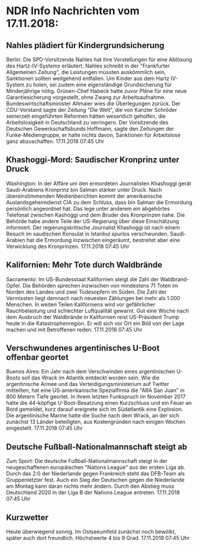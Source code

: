 # NDR Info Nachrichten vom 17.11.2018:


## Nahles plädiert für Kindergrundsicherung
Berlin: Die SPD-Vorsitzende Nahles hat ihre Vorstellungen für eine Ablösung des Hartz-IV-Systems erläutert. Nahles schreibt in der "Frankfurter Allgemeinen Zeitung", die Leistungen müssten auskömmlich sein, Sanktionen sollten weitgehend entfallen. Um Kinder aus dem Hartz IV-System zu holen, sei zudem eine eigenständige Grundsicherung für Minderjährige nötig. Grünen-Chef Habeck hatte zuvor Pläne für eine neue Garantiesicherung vorgestellt, ohne Zwang zur Arbeitsaufnahme. Bundeswirtschaftsminister Altmaier wies die Überlegungen zurück. Der CDU-Vorstand sagte der Zeitung "Die Welt", die von Kanzler Schröder seinerzeit eingeführten Reformen hätten wesentlich geholfen, die Arbeitslosigkeit in Deutschland zu verringern. Der Vorsitzende des Deutschen Gewerkschaftsbunds Hoffmann, sagte den Zeitungen der Funke-Mediengruppe, er halte nichts davon, Sanktionen für Arbeitslose ganz abzuschaffen. 17.11.2018 07:45 Uhr 

## Khashoggi-Mord: Saudischer Kronprinz unter Druck
Washington: In der Affäre um den ermordeten Journalisten Khashoggi gerät Saudi-Arabiens Kronprinz bin Salman stärker unter Druck. Nach übereinstimmenden Medienberichten kommt der amerikanische Auslandsgeheimdienst CIA zu dem Schluss, dass bin Salman die Ermordung persönlich angeordnet hat. Das lege unter anderem ein abgehörtes Telefonat zwischen Kashoggi und dem Bruder des Kronprinzen nahe. Die Behörde habe andere Teile der US-Regierung über diese Einschätzung informiert. Der regierungskritische Journalist Khashoggi ist nach einem Besuch im saudischen Konsulat in Istanbul spurlos verschwunden. Saudi-Arabien hat die Ermordung inzwischen eingeräumt, bestreitet aber eine Verwicklung des Kronprinzen. 17.11.2018 07:45 Uhr 

## Kalifornien: Mehr Tote durch Waldbrände
Sacramento:	Im US-Bundesstaat Kalifornien steigt die Zahl der Waldbrand-Opfer. Die Behörden sprechen inzwischen von mindestens 71 Toten im Norden des Landes und zwei Todesopfern im Süden. Die Zahl der Vermissten liegt demnach nach neuesten Zählungen bei mehr als 1.000 Menschen. In weiten Teilen Kaliforniens wird vor gefährlicher Rauchbelastung und schlechter Luftqualität gewarnt. Gut eine Woche nach dem Ausbruch der Waldbrände in Kalifornien reist US-Präsident Trump heute in die Katastrophenregion. Er will sich vor Ort ein Bild von der Lage machen und mit Betroffenen reden. 17.11.2018 07:45 Uhr 

## Verschwundenes argentinisches U-Boot offenbar geortet
Buenos Aires: Ein Jahr nach dem Verschwinden eines argentinischen U-Boots soll das Wrack im Atlantik entdeckt worden sein. Wie die argentinische Armee und das Verteidigungsministerium auf Twitter mitteilten, hat eine US-amerikanische Spezialfirma die "ARA San Juan" in 800 Metern Tiefe geortet. In ihrem letzten Funkspruch im November 2017 hatte die 44-köpfige U-Boot-Besatzung einen Kurzschluss und ein Feuer an Bord gemeldet, kurz darauf ereignete sich im Südatlantik eine Explosion. Die argentinische Marine hatte die Suche nach dem Wrack, an der sich zunächst 13 Länder beteiligten, aus Kostengründen nach einigen Wochen eingestellt. 17.11.2018 07:45 Uhr 

## Deutsche Fußball-Nationalmannschaft steigt ab
Zum Sport: Die deutsche Fußball-Nationalmannschaft steigt in der neugeschaffenen europäischen "Nations League" aus der ersten Liga ab. Durch das 2:0 der Niederlande gegen Frankreich steht das DFB-Team als Gruppenletzter fest. Auch ein Sieg der Deutschen gegen die Niederlande am Montag kann daran nichts mehr ändern. Durch den Abstieg muss Deutschland 2020 in der Liga B der Nations League antreten. 17.11.2018 07:45 Uhr 

## Kurzwetter
Heute überwiegend sonnig. Im Ostseeumfeld zunächst noch bewölkt, später auch dort freundlich. Höchstwerte 4 bis 9 Grad. 17.11.2018 07:45 Uhr 
